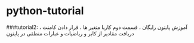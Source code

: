 # python-tutorial
###tutorial2:
آموزش پایتون رایگان ، قسمت دوم  کاربا متغیر ها ، قرار دادن کامنت ، دریافت مقادیر از کابر و ریاضیات و عبارات منطقی در پایتون
